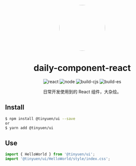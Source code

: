 
<p align="center">
  <a href="http://zarm.design">
    <img width="150" style="border-radius: 50%" src="https://cdn.jsdelivr.net/gh/Tinyuen/blogcdn@0.0.1/img/author-avatar-pet.jpeg">
  </a>
</p>

<h1 align="center">daily-component-react</h1>

<div align="center">

![react](https://img.shields.io/badge/React-%3E=16.8.0-brightgreen)
![node](https://img.shields.io/badge/node-%3E%3D8.0.0-yellowgreen)
![build-cjs](https://img.shields.io/badge/build-cjs-orange)
![build-es](https://img.shields.io/badge/build-es-green)

日常开发使用到的 React 组件，大杂烩。
</div>

## Install

```bash
$ npm install @tinyuen/ui --save
or
$ yarn add @tinyuen/ui
```

## Use
```javascript
import { HelloWorld } from '@tinyuen/ui';
import '@tinyuen/ui/HelloWorld/style/index.css';
```

